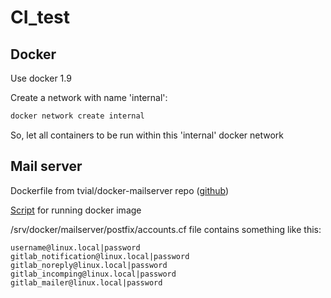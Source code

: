# CI_test

## Docker
Use docker 1.9

Create a network with name 'internal': 
```bash
docker network create internal
```

So, let all containers to be run within this 'internal' docker network


## Mail server
Dockerfile from tvial/docker-mailserver repo ([github](https://github.com/tomav/docker-mailserver))

[Script](mailserver/runme.sh) for running docker image

/srv/docker/mailserver/postfix/accounts.cf file contains something like this:
```
username@linux.local|password
gitlab_notification@linux.local|password
gitlab_noreply@linux.local|password
gitlab_incomping@linux.local|password
gitlab_mailer@linux.local|password
```
